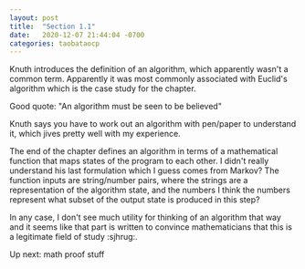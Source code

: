 ```yaml
---
layout: post
title:  "Section 1.1"
date:   2020-12-07 21:44:04 -0700
categories: taobataocp
---
```


Knuth introduces the definition of an algorithm, which apparently wasn't a common term.  Apparently it was most commonly associated with Euclid's algorithm which is the case study for the chapter.  

Good quote: "An algorithm must be seen to be believed"

Knuth says you have to work out an algorithm with pen/paper to understand it, which jives pretty well with my experience.

The end of the chapter defines an algorithm in terms of a mathematical function that maps states of the program to each other.  I didn't really understand his last formulation which I guess comes from Markov?  The function inputs are string/number pairs, where the strings are a representation of the algorithm state, and the numbers I think the numbers represent what subset of the output state is produced in this step?

In any case, I don't see much utility for thinking of an algorithm that way and it seems like that part is written to convince mathematicians that this is a legitimate field of study :sjhrug:.

Up next: math proof stuff